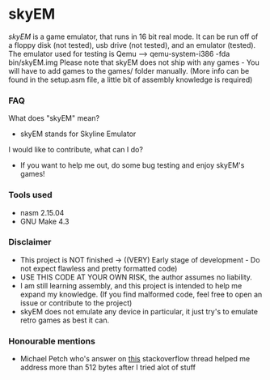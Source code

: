 # skyEM
_skyEM_ is a game emulator, that runs in 16 bit real mode.
It can be run off of a floppy disk (not tested), usb drive (not tested), and an emulator (tested).
The emulator used for testing is Qemu --> qemu-system-i386 -fda bin/skyEM.img
Please note that skyEM does not ship with any games - You will have to add games to the games/ folder manually. (More info can be found in the setup.asm file, a little bit of assembly knowledge is required)

### FAQ
What does "skyEM" mean?
  - skyEM stands for Skyline Emulator

I would like to contribute, what can I do?
  - If you want to help me out, do some bug testing and enjoy skyEM's games!

### Tools used
  - nasm 2.15.04
  - GNU Make 4.3 

### Disclaimer
- This project is NOT finished -> ((VERY) Early stage of development - Do not expect flawless and pretty formatted code)
- USE THIS CODE AT YOUR OWN RISK, the author assumes no liability.
- I am still learning assembly, and this project is intended to help me expand my knowledge. (If you find malformed code, feel free to open an issue or contribute to the project)
- skyEM does not emulate any device in particular, it just try's to emulate retro games as best it can.

### Honourable mentions 
- Michael Petch who's answer on [this](https://stackoverflow.com/questions/53858770/how-to-fix-os-asm113-error-times-value-138-is-negative-in-assembly-languag) stackoverflow thread helped me address more than 512 bytes after I tried alot of stuff
